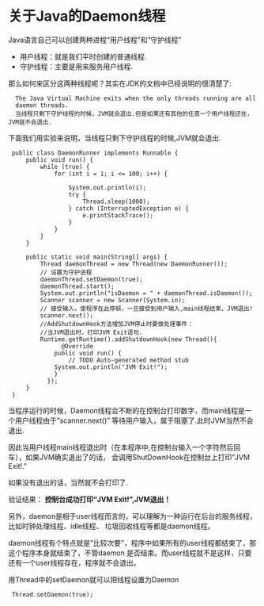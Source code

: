 # 关于Java的Daemon线程
Java语言自己可以创建两种进程“用户线程”和“守护线程”
* 用户线程：就是我们平时创建的普通线程.
* 守护线程：主要是用来服务用户线程.

那么如何来区分这两种线程呢？其实在JDK的文档中已经说明的很清楚了:

      The Java Virtual Machine exits when the only threads running are all 
      daemon threads.
      当线程只剩下守护线程的时候，JVM就会退出.但是如果还有其他的任意一个用户线程还在，JVM就不会退出.


下面我们用实验来说明，当线程只剩下守护线程的时候,JVM就会退出.

     public class DaemonRunner implements Runnable {
         public void run() {
             while (true) {
                 for (int i = 1; i <= 100; i++) {
     
                     System.out.println(i);
                     try {
                         Thread.sleep(1000);
                     } catch (InterruptedException e) {
                         e.printStackTrace();
                     }
                 }
             }
         }
      
         public static void main(String[] args) {
             Thread daemonThread = new Thread(new DaemonRunner());
             // 设置为守护进程
             daemonThread.setDaemon(true);
             daemonThread.start();
             System.out.println("isDaemon = " + daemonThread.isDaemon());
             Scanner scanner = new Scanner(System.in);
             // 接受输入，使程序在此停顿，一旦接受到用户输入,main线程结束，JVM退出!
             scanner.next();  
             //AddShutdownHook方法增加JVM停止时要做处理事件：
             //当JVM退出时，打印JVM Exit语句.
             Runtime.getRuntime().addShutdownHook(new Thread(){
                   @Override
                 public void run() {
                     // TODO Auto-generated method stub
                 System.out.println("JVM Exit!");
                 }
               });
         }
     }

当程序运行的时候，Daemon线程会不断的在控制台打印数字，而main线程是一个用户线程由于”scanner.next()”
等待用户输入，属于阻塞了.此时JVM当然不会退出.

因此当用户线程main线程退出时（在本程序中,在控制台输入一个字符然后回车），如果JVM确实退出了的话，
会调用ShutDownHook在控制台上打印“JVM Exit!.”

如果没有退出的话，当然就不会打印了.

验证结果： **控制台成功打印“JVM Exit!”,JVM退出！**

另外，daemon是相于user线程而言的，可以理解为一种运行在后台的服务线程，比如时钟处理线程、idle线程、
垃圾回收线程等都是daemon线程。

daemon线程有个特点就是"比较次要"，程序中如果所有的user线程都结束了，那这个程序本身就结束了，不管daemon
是否结束。而user线程就不是这样，只要还有一个user线程存在，程序就不会退出。

用Thread中的setDaemon就可以把线程设置为Daemon

     Thread.setDaemon(true);










